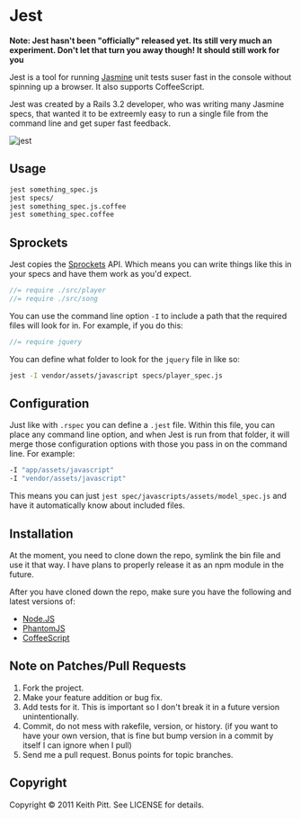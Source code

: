 # Jest

__Note: Jest hasn't been "officially" released yet. Its still very much an experiment. Don't let that turn you away though! It should still work for you__

Jest is a tool for running [Jasmine](https://github.com/pivotal/jasmine) unit tests suser fast in the console without spinning up a browser. It also supports CoffeeScript.

Jest was created by a Rails 3.2 developer, who was writing many Jasmine specs, that wanted it to be extreemly easy to run a single file from the command line and get super fast feedback.

![jest](https://github.com/keithpitt/jest/blob/master/docs/screenshot.png?raw=true)

## Usage

```bash
jest something_spec.js
jest specs/
jest something_spec.js.coffee
jest something_spec.coffee
```

## Sprockets

Jest copies the [Sprockets](https://github.com/sstephenson/sprockets) API. Which means you can write things like this in your specs and have them work as you'd expect.

```javascript
//= require ./src/player
//= require ./src/song
```

You can use the command line option `-I` to include a path that the required files will look for in. For example, if you do this:

```javascript
//= require jquery
```

You can define what folder to look for the `jquery` file in like so:

```bash
jest -I vendor/assets/javascript specs/player_spec.js
```

## Configuration

Just like with `.rspec` you can define a `.jest` file. Within this file, you can place any command line option, and when Jest is run from that folder, it will merge those configuration options with those you pass in on the command line. For example:

```bash
-I "app/assets/javascript"
-I "vendor/assets/javascript"
```

This means you can just `jest spec/javascripts/assets/model_spec.js` and have it automatically know about included files.

## Installation

At the moment, you need to clone down the repo, symlink the bin file and use it that way. I have plans to properly release it as an npm module in the future.

After you have cloned down the repo, make sure you have the following and latest versions of:

- [Node.JS](http://nodejs.org/)
- [PhantomJS](http://www.phantomjs.org/)
- [CoffeeScript](https://github.com/jashkenas/coffee-script)

## Note on Patches/Pull Requests

1. Fork the project.
2. Make your feature addition or bug fix.
3. Add tests for it. This is important so I don't break it in a future version unintentionally.
4. Commit, do not mess with rakefile, version, or history. (if you want to have your own version, that is fine but bump version in a commit by itself I can ignore when I pull)
5. Send me a pull request. Bonus points for topic branches.

## Copyright

Copyright &copy; 2011 Keith Pitt. See LICENSE for details.
